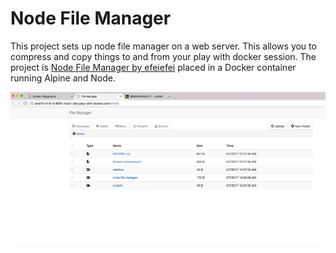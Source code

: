 # Node File Manager

This project sets up node file manager on a web server. This allows you to compress and copy things to and from your play with docker session. The project is [Node File Manager by efeiefei](https://github.com/efeiefei/node-file-manager) placed in a Docker container running Alpine and Node.

<img src="https://github.com/JDelemar/play-with-docker/blob/master/ubuntudesktop/images/NodeFileManager.png"/>